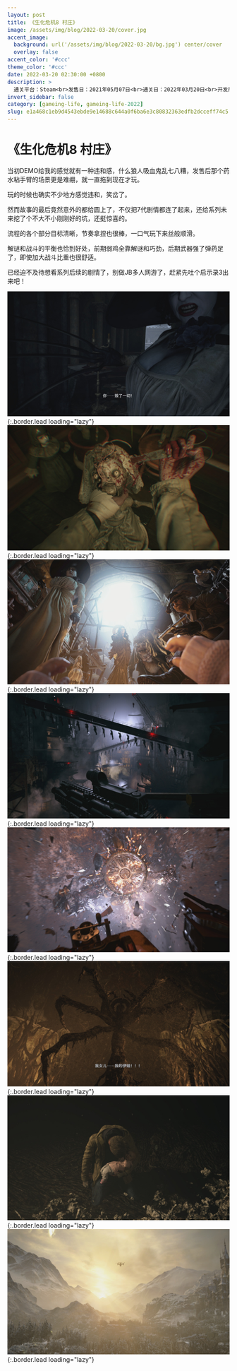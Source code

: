 ```yaml
---
layout: post
title: 《生化危机8 村庄》
image: /assets/img/blog/2022-03-20/cover.jpg
accent_image: 
  background: url('/assets/img/blog/2022-03-20/bg.jpg') center/cover
  overlay: false
accent_color: '#ccc'
theme_color: '#ccc'
date: 2022-03-20 02:30:00 +0800
description: >
  通关平台：Steam<br>发售日：2021年05月07日<br>通关日：2022年03月20日<br>开发商：CAPCOM<br>发行商：CAPCOM
invert_sidebar: false
category: [gameing-life, gameing-life-2022]
slug: e1a468c1eb9d4543ebde9e14688c644a0f6ba6e3c80832363edfb2dcceff74c5
---
```


# 《生化危机8 村庄》

当初DEMO给我的感觉就有一种违和感，什么狼人吸血鬼乱七八糟，发售后那个药水粘手臂的场景更是难绷，就一直拖到现在才玩。

玩的时候也确实不少地方感觉违和，笑岔了。

然而故事的最后竟然意外的都给圆上了，不仅把7代剧情都连了起来，还给系列未来挖了个不大不小刚刚好的坑，还挺惊喜的。

流程的各个部分目标清晰，节奏拿捏也很棒，一口气玩下来丝般顺滑。

解谜和战斗的平衡也恰到好处，前期弱鸡全靠解谜和巧劲，后期武器强了弹药足了，即使加大战斗比重也很舒适。

已经迫不及待想看系列后续的剧情了，别做JB多人网游了，赶紧先吐个启示录3出来吧！

![](/assets/img/blog/2022-03-20/1.jpg){:.border.lead loading="lazy"}
![](/assets/img/blog/2022-03-20/2.jpg){:.border.lead loading="lazy"}
![](/assets/img/blog/2022-03-20/3.jpg){:.border.lead loading="lazy"}
![](/assets/img/blog/2022-03-20/4.jpg){:.border.lead loading="lazy"}
![](/assets/img/blog/2022-03-20/5.jpg){:.border.lead loading="lazy"}
![](/assets/img/blog/2022-03-20/6.jpg){:.border.lead loading="lazy"}
![](/assets/img/blog/2022-03-20/7.jpg){:.border.lead loading="lazy"}
![](/assets/img/blog/2022-03-20/8.jpg){:.border.lead loading="lazy"}

